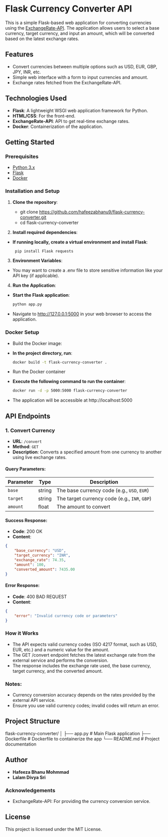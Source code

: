 # Flask Currency Converter API

This is a simple Flask-based web application for converting currencies using the [ExchangeRate-API](https://www.exchangerate-api.com/). The application allows users to select a base currency, target currency, and input an amount, which will be converted based on the latest exchange rates.

## Features
- Convert currencies between multiple options such as USD, EUR, GBP, JPY, INR, etc.
- Simple web interface with a form to input currencies and amount.
- Exchange rates fetched from the ExchangeRate-API.

## Technologies Used
- **Flask**: A lightweight WSGI web application framework for Python.
- **HTML/CSS**: For the front-end.
- **ExchangeRate-API**: API to get real-time exchange rates.
- **Docker**: Containerization of the application.

## Getting Started

### Prerequisites
- [Python 3.x](https://www.python.org/downloads/)
- [Flask](https://flask.palletsprojects.com/en/2.0.x/installation/)
- [Docker](https://www.docker.com/get-started)

### Installation and Setup

1. **Clone the repository**:
   - git clone https://github.com/hafeezabhanu9/flask-currency-converter.git
   - cd flask-currency-converter

2. **Install required dependencies**:

- **If running locally, create a virtual environment and install Flask**:
  
  ```bash
   pip install Flask requests
  ```
3. **Environment Variables**:

- You may want to create a .env file to store sensitive information like your API key (if applicable).

4. **Run the Application**:

- **Start the Flask application**:
  
  ```bash
  python app.py
  ```
- Navigate to http://127.0.0.1:5000 in your web browser to access the application.

### Docker Setup

- Build the Docker image:
- **In the project directory, run**:
  
  ```bash
  docker build -t flask-currency-converter .
  ```
- Run the Docker container
- **Execute the following command to run the container**:
  
  ```bash
  docker run -d -p 5000:5000 flask-currency-converter
  ```
- The application will be accessible at http://localhost:5000

## API Endpoints

### 1. Convert Currency

- **URL**: `/convert`
- **Method**: `GET`
- **Description**: Converts a specified amount from one currency to another using live exchange rates.

#### Query Parameters:

| Parameter  | Type   | Description                                  |
|------------|--------|----------------------------------------------|
| `base`     | string | The base currency code (e.g., `USD`, `EUR`)  |
| `target`   | string | The target currency code (e.g., `INR`, `GBP`)|
| `amount`   | float  | The amount to convert                        |

#### Success Response:

- **Code**: 200 OK
- **Content**:

```json
{
    "base_currency": "USD",
    "target_currency": "INR",
    "exchange_rate": 74.35,
    "amount": 100,
    "converted_amount": 7435.00
}
````

#### Error Response:

- **Code**: 400 BAD REQUEST
- **Content**:
  
``` json
{
    "error": "Invalid currency code or parameters"
}
```

### How it Works
- The API expects valid currency codes (ISO 4217 format, such as USD, EUR, etc.) and a numeric value for the amount.
- The GET /convert endpoint fetches the latest exchange rate from the external service and performs the conversion.
- The response includes the exchange rate used, the base currency, target currency, and the converted amount.
  
### Notes:
- Currency conversion accuracy depends on the rates provided by the external API service.
- Ensure you use valid currency codes; invalid codes will return an error.

## Project Structure

flask-currency-converter/
│
├── app.py              # Main Flask application
├── Dockerfile          # Dockerfile to containerize the app
└── README.md           # Project documentation

## Author
- **Hafeeza Bhanu Mohmmad**
- **Lalam Divya Sri**

### Acknowledgements
- ExchangeRate-API: For providing the currency conversion service.

## License
This project is licensed under the MIT License.
